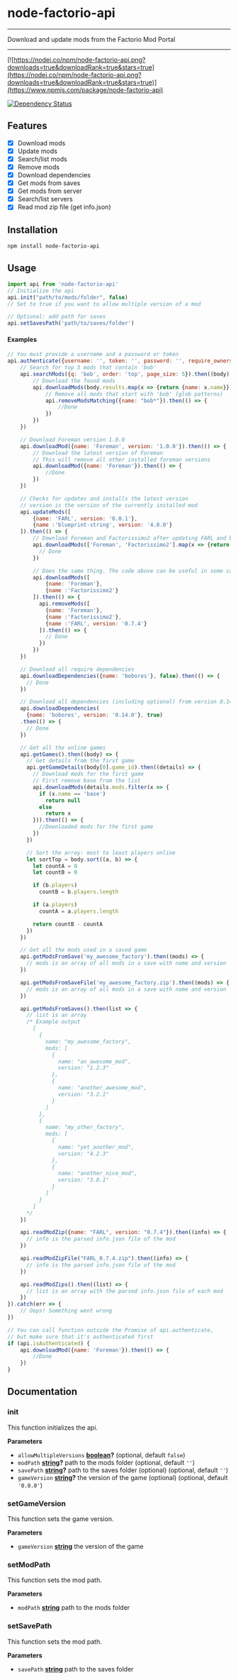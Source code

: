 # node-factorio-api

* * *

Download and update mods from the Factorio Mod Portal

* * *

[![https://nodei.co/npm/node-factorio-api.png?downloads=true&downloadRank=true&stars=true](https://nodei.co/npm/node-factorio-api.png?downloads=true&downloadRank=true&stars=true)](https://www.npmjs.com/package/node-factorio-api)

[![Dependency Status](https://david-dm.org/Danacus/node-factorio-api.svg)](https://david-dm.org/Danacus/node-factorio-api)

## Features

-   [x] Download mods
-   [x] Update mods
-   [x] Search/list mods
-   [x] Remove mods
-   [x] Download dependencies
-   [x] Get mods from saves
-   [x] Get mods from server
-   [x] Search/list servers
-   [x] Read mod zip file (get info.json)

## Installation

`npm install node-factorio-api`

## Usage

```javascript
import api from 'node-factorio-api'
// Initialize the api
api.init("path/to/mods/folder", false)
// Set to true if you want to allow multiple version of a mod

// Optional: add path for saves
api.setSavesPath('path/to/saves/folder')
```

#### Examples

```javascript
// You must provide a username and a password or token
api.authenticate({username: '', token: '', password: '', require_ownership: false}).then(token => {
    // Search for top 5 mods that contain 'bob'
    api.searchMods({q: 'bob', order: 'top', page_size: 5}).then((body) => {
        // Download the found mods
        api.downloadMods(body.results.map(x => {return {name: x.name}})).then(() => {
            // Remove all mods that start with 'bob' (glob patterns)
            api.removeModsMatching({name: "bob*"}).then(() => {
                //Done
            })
        })
    })

    // Download Foreman version 1.0.0
    api.downloadMod({name: 'Foreman', version: '1.0.0'}).then(() => {
        // Download the latest version of Foreman
        // This will remove all other installed foreman versions
        api.downloadMod({name: 'Foreman'}).then(() => {
            //Done
        })
    })

    // Checks for updates and installs the latest version
    // version is the version of the currently installed mod
    api.updateMods([
        {name: 'FARL', version: '0.0.1'},
        {name :'blueprint-string', version: '4.0.0'}
    ]).then(() => {
        // Download Foreman and Factorissimo2 after updating FARL and blueprint-string
        api.downloadMods(['Foreman', 'Factorissimo2'].map(x => {return {name: x}})).then(() => {
          // Done
        })

        // Does the same thing. The code above can be useful in some cases.
        api.downloadMods([
            {name: 'Foreman'},
            {name :'Factorissimo2'}
        ]).then(() => {
          api.removeMods([
            {name: 'Foreman'},
            {name :'Factorissimo2'},
            {name :'FARL', version: '0.7.4'}
          ]).then(() => {
            // Done
          })
        })
    })

    // Download all require dependencies
    api.downloadDependencies({name: 'bobores'}, false).then(() => {
      // Done
    })

    // Download all dependencies (including optional) from version 0.14.0
    api.downloadDependencies(
      {name: 'bobores', version: '0.14.0'}, true)
    .then(() => {
      // Done
    })

    // Get all the online games
    api.getGames().then((body) => {
      // Get details from the first game
      api.getGameDetails(body[0].game_id).then((details) => {
        // Download mods for the first game
        // First remove base from the list
        api.downloadMods(details.mods.filter(x => {
          if (x.name == 'base')
            return null
          else
            return x
        })).then(() => {
          //Downloaded mods for the first game
        })
      })

      // Sort the array: most to least players online
      let sortTop = body.sort((a, b) => {
        let countA = 0
        let countB = 0

        if (b.players)
          countB = b.players.length

        if (a.players)
          countA = a.players.length

        return countB - countA
      })
    })

    // Get all the mods used in a saved game
    api.getModsFromSave('my_awesome_factory').then((mods) => {
      // mods is an array of all mods in a save with name and version
    })

    api.getModsFromSaveFile('my_awesome_factory.zip').then((mods) => {
      // mods is an array of all mods in a save with name and version
    })

    api.getModsFromSaves().then(list => {
      // list is an array
      /* Example output
        [
          {
            name: "my_awesome_factory",
            mods: [
              {
                name: "an_awesome_mod",
                version: "1.2.3"
              },
              {
                name: "another_awesome_mod",
                version: "3.2.1"
              }
            ]
          },
          {
            name: "my_other_factory",
            mods: [
              {
                name: "yet_another_mod",
                version: "4.2.3"
              },
              {
                name: "another_nice_mod",
                version: "3.8.1"
              }
            ]
          }
        ]
      */
    })

    api.readModZip({name: "FARL", version: "0.7.4"}).then((info) => {
      // info is the parsed info.json file of the mod
    })

    api.readModZipFile("FARL_0.7.4.zip").then((info) => {
      // info is the parsed info.json file of the mod
    })

    api.readModZips().then((list) => {
      // list is an array with the parsed info.json file of each mod
    })
}).catch(err => {
    // Oops! Something went wrong
})

// You can call function outside the Promise of api.authenticate,
// but make sure that it's authenticated first
if (api.isAuthenticated) {
    api.downloadMod({name: 'Foreman'}).then(() => {
        //Done
    })
}
```

## Documentation

<!-- Generated by documentation.js. Update this documentation by updating the source code. -->

### init

This function initializes the api.

**Parameters**

-   `allowMultipleVersions` **[boolean](https://developer.mozilla.org/en-US/docs/Web/JavaScript/Reference/Global_Objects/Boolean)?**  (optional, default `false`)
-   `modPath` **[string](https://developer.mozilla.org/en-US/docs/Web/JavaScript/Reference/Global_Objects/String)?** path to the mods folder (optional, default `''`)
-   `savePath` **[string](https://developer.mozilla.org/en-US/docs/Web/JavaScript/Reference/Global_Objects/String)?** path to the saves folder (optional) (optional, default `''`)
-   `gameVersion` **[string](https://developer.mozilla.org/en-US/docs/Web/JavaScript/Reference/Global_Objects/String)?** the version of the game (optional) (optional, default `'0.0.0'`)

### setGameVersion

This function sets the game version.

**Parameters**

-   `gameVersion` **[string](https://developer.mozilla.org/en-US/docs/Web/JavaScript/Reference/Global_Objects/String)** the version of the game

### setModPath

This function sets the mod path.

**Parameters**

-   `modPath` **[string](https://developer.mozilla.org/en-US/docs/Web/JavaScript/Reference/Global_Objects/String)** path to the mods folder

### setSavePath

This function sets the mod path.

**Parameters**

-   `savePath` **[string](https://developer.mozilla.org/en-US/docs/Web/JavaScript/Reference/Global_Objects/String)** path to the saves folder
